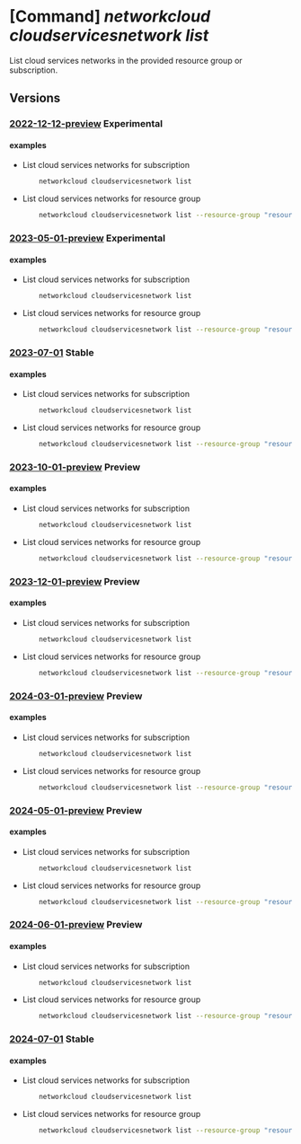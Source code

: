 # [Command] _networkcloud cloudservicesnetwork list_

List cloud services networks in the provided resource group or subscription.

## Versions

### [2022-12-12-preview](/Resources/mgmt-plane/L3N1YnNjcmlwdGlvbnMve30vcHJvdmlkZXJzL21pY3Jvc29mdC5uZXR3b3JrY2xvdWQvY2xvdWRzZXJ2aWNlc25ldHdvcmtz/2022-12-12-preview.xml) **Experimental**

<!-- mgmt-plane /subscriptions/{}/providers/microsoft.networkcloud/cloudservicesnetworks 2022-12-12-preview -->
<!-- mgmt-plane /subscriptions/{}/resourcegroups/{}/providers/microsoft.networkcloud/cloudservicesnetworks 2022-12-12-preview -->

#### examples

- List cloud services networks for subscription
    ```bash
        networkcloud cloudservicesnetwork list
    ```

- List cloud services networks for resource group
    ```bash
        networkcloud cloudservicesnetwork list --resource-group "resourceGroupName"
    ```

### [2023-05-01-preview](/Resources/mgmt-plane/L3N1YnNjcmlwdGlvbnMve30vcHJvdmlkZXJzL21pY3Jvc29mdC5uZXR3b3JrY2xvdWQvY2xvdWRzZXJ2aWNlc25ldHdvcmtz/2023-05-01-preview.xml) **Experimental**

<!-- mgmt-plane /subscriptions/{}/providers/microsoft.networkcloud/cloudservicesnetworks 2023-05-01-preview -->
<!-- mgmt-plane /subscriptions/{}/resourcegroups/{}/providers/microsoft.networkcloud/cloudservicesnetworks 2023-05-01-preview -->

#### examples

- List cloud services networks for subscription
    ```bash
        networkcloud cloudservicesnetwork list
    ```

- List cloud services networks for resource group
    ```bash
        networkcloud cloudservicesnetwork list --resource-group "resourceGroupName"
    ```

### [2023-07-01](/Resources/mgmt-plane/L3N1YnNjcmlwdGlvbnMve30vcHJvdmlkZXJzL21pY3Jvc29mdC5uZXR3b3JrY2xvdWQvY2xvdWRzZXJ2aWNlc25ldHdvcmtz/2023-07-01.xml) **Stable**

<!-- mgmt-plane /subscriptions/{}/providers/microsoft.networkcloud/cloudservicesnetworks 2023-07-01 -->
<!-- mgmt-plane /subscriptions/{}/resourcegroups/{}/providers/microsoft.networkcloud/cloudservicesnetworks 2023-07-01 -->

#### examples

- List cloud services networks for subscription
    ```bash
        networkcloud cloudservicesnetwork list
    ```

- List cloud services networks for resource group
    ```bash
        networkcloud cloudservicesnetwork list --resource-group "resourceGroupName"
    ```

### [2023-10-01-preview](/Resources/mgmt-plane/L3N1YnNjcmlwdGlvbnMve30vcHJvdmlkZXJzL21pY3Jvc29mdC5uZXR3b3JrY2xvdWQvY2xvdWRzZXJ2aWNlc25ldHdvcmtz/2023-10-01-preview.xml) **Preview**

<!-- mgmt-plane /subscriptions/{}/providers/microsoft.networkcloud/cloudservicesnetworks 2023-10-01-preview -->
<!-- mgmt-plane /subscriptions/{}/resourcegroups/{}/providers/microsoft.networkcloud/cloudservicesnetworks 2023-10-01-preview -->

#### examples

- List cloud services networks for subscription
    ```bash
        networkcloud cloudservicesnetwork list
    ```

- List cloud services networks for resource group
    ```bash
        networkcloud cloudservicesnetwork list --resource-group "resourceGroupName"
    ```

### [2023-12-01-preview](/Resources/mgmt-plane/L3N1YnNjcmlwdGlvbnMve30vcHJvdmlkZXJzL21pY3Jvc29mdC5uZXR3b3JrY2xvdWQvY2xvdWRzZXJ2aWNlc25ldHdvcmtz/2023-12-01-preview.xml) **Preview**

<!-- mgmt-plane /subscriptions/{}/providers/microsoft.networkcloud/cloudservicesnetworks 2023-12-01-preview -->
<!-- mgmt-plane /subscriptions/{}/resourcegroups/{}/providers/microsoft.networkcloud/cloudservicesnetworks 2023-12-01-preview -->

#### examples

- List cloud services networks for subscription
    ```bash
        networkcloud cloudservicesnetwork list
    ```

- List cloud services networks for resource group
    ```bash
        networkcloud cloudservicesnetwork list --resource-group "resourceGroupName"
    ```

### [2024-03-01-preview](/Resources/mgmt-plane/L3N1YnNjcmlwdGlvbnMve30vcHJvdmlkZXJzL21pY3Jvc29mdC5uZXR3b3JrY2xvdWQvY2xvdWRzZXJ2aWNlc25ldHdvcmtz/2024-03-01-preview.xml) **Preview**

<!-- mgmt-plane /subscriptions/{}/providers/microsoft.networkcloud/cloudservicesnetworks 2024-03-01-preview -->
<!-- mgmt-plane /subscriptions/{}/resourcegroups/{}/providers/microsoft.networkcloud/cloudservicesnetworks 2024-03-01-preview -->

#### examples

- List cloud services networks for subscription
    ```bash
        networkcloud cloudservicesnetwork list
    ```

- List cloud services networks for resource group
    ```bash
        networkcloud cloudservicesnetwork list --resource-group "resourceGroupName"
    ```

### [2024-05-01-preview](/Resources/mgmt-plane/L3N1YnNjcmlwdGlvbnMve30vcHJvdmlkZXJzL21pY3Jvc29mdC5uZXR3b3JrY2xvdWQvY2xvdWRzZXJ2aWNlc25ldHdvcmtz/2024-05-01-preview.xml) **Preview**

<!-- mgmt-plane /subscriptions/{}/providers/microsoft.networkcloud/cloudservicesnetworks 2024-05-01-preview -->
<!-- mgmt-plane /subscriptions/{}/resourcegroups/{}/providers/microsoft.networkcloud/cloudservicesnetworks 2024-05-01-preview -->

#### examples

- List cloud services networks for subscription
    ```bash
        networkcloud cloudservicesnetwork list
    ```

- List cloud services networks for resource group
    ```bash
        networkcloud cloudservicesnetwork list --resource-group "resourceGroupName"
    ```

### [2024-06-01-preview](/Resources/mgmt-plane/L3N1YnNjcmlwdGlvbnMve30vcHJvdmlkZXJzL21pY3Jvc29mdC5uZXR3b3JrY2xvdWQvY2xvdWRzZXJ2aWNlc25ldHdvcmtz/2024-06-01-preview.xml) **Preview**

<!-- mgmt-plane /subscriptions/{}/providers/microsoft.networkcloud/cloudservicesnetworks 2024-06-01-preview -->
<!-- mgmt-plane /subscriptions/{}/resourcegroups/{}/providers/microsoft.networkcloud/cloudservicesnetworks 2024-06-01-preview -->

#### examples

- List cloud services networks for subscription
    ```bash
        networkcloud cloudservicesnetwork list
    ```

- List cloud services networks for resource group
    ```bash
        networkcloud cloudservicesnetwork list --resource-group "resourceGroupName"
    ```

### [2024-07-01](/Resources/mgmt-plane/L3N1YnNjcmlwdGlvbnMve30vcHJvdmlkZXJzL21pY3Jvc29mdC5uZXR3b3JrY2xvdWQvY2xvdWRzZXJ2aWNlc25ldHdvcmtz/2024-07-01.xml) **Stable**

<!-- mgmt-plane /subscriptions/{}/providers/microsoft.networkcloud/cloudservicesnetworks 2024-07-01 -->
<!-- mgmt-plane /subscriptions/{}/resourcegroups/{}/providers/microsoft.networkcloud/cloudservicesnetworks 2024-07-01 -->

#### examples

- List cloud services networks for subscription
    ```bash
        networkcloud cloudservicesnetwork list
    ```

- List cloud services networks for resource group
    ```bash
        networkcloud cloudservicesnetwork list --resource-group "resourceGroupName"
    ```
